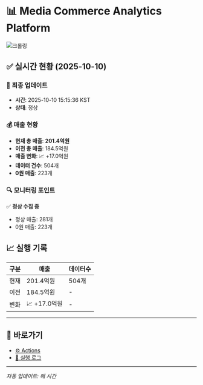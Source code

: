# 📊 Media Commerce Analytics Platform

![크롤링](https://img.shields.io/badge/크롤링-정상-green)

## ✅ 실시간 현황 (2025-10-10)

### 📍 최종 업데이트
- **시간**: 2025-10-10 15:15:36 KST
- **상태**: 정상

### 💰 매출 현황
- **현재 총 매출**: **201.4억원**
- **이전 총 매출**: 184.5억원
- **매출 변화**: 📈 +17.0억원
- **데이터 건수**: 504개
- **0원 매출**: 223개

### 🔍 모니터링 포인트

✅ **정상 수집 중**
- 정상 매출: 281개
- 0원 매출: 223개


## 📈 실행 기록

| 구분 | 매출 | 데이터수 |
|------|------|----------|
| 현재 | 201.4억원 | 504개 |
| 이전 | 184.5억원 | - |
| 변화 | 📈 +17.0억원 | - |

---

## 🔗 바로가기

- [⚙️ Actions](../../actions)
- [📝 실행 로그](../../actions/workflows/daily_scraping.yml)

---

*자동 업데이트: 매 시간*
